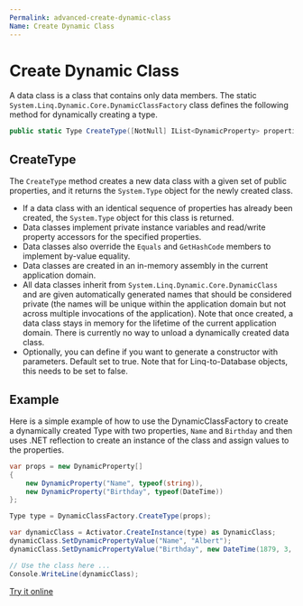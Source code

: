 ```yaml
---
Permalink: advanced-create-dynamic-class
Name: Create Dynamic Class
---
```


# Create Dynamic Class

A data class is a class that contains only data members. The static `System.Linq.Dynamic.Core.DynamicClassFactory` class defines the following method for dynamically creating a type.

``` csharp
public static Type CreateType([NotNull] IList<DynamicProperty> properties, bool createParameterCtor = true)
```

## CreateType

The `CreateType` method creates a new data class with a given set of public properties, and it returns the `System.Type` object for the newly created class.

- If a data class with an identical sequence of properties has already been created, the `System.Type` object for this class is returned.
- Data classes implement private instance variables and read/write property accessors for the specified properties.
- Data classes also override the `Equals` and `GetHashCode` members to implement by-value equality.
- Data classes are created in an in-memory assembly in the current application domain.
- All data classes inherit from `System.Linq.Dynamic.Core.DynamicClass` and are given automatically generated names that should be considered private (the names will be unique within the application domain but not across multiple invocations of the application). Note that once created, a data class stays in memory for the lifetime of the current application domain. There is currently no way to unload a dynamically created data class.
- Optionally, you can define if you want to generate a constructor with parameters. Default set to true. Note that for Linq-to-Database objects, this needs to be set to false.

## Example

Here is a simple example of how to use the DynamicClassFactory to create a dynamically created Type with two properties, `Name` and `Birthday` and then uses .NET reflection to create an instance of the class and assign values to the properties.

```csharp
var props = new DynamicProperty[]
{
    new DynamicProperty("Name", typeof(string)),
    new DynamicProperty("Birthday", typeof(DateTime)) 
};

Type type = DynamicClassFactory.CreateType(props);

var dynamicClass = Activator.CreateInstance(type) as DynamicClass;
dynamicClass.SetDynamicPropertyValue("Name", "Albert");
dynamicClass.SetDynamicPropertyValue("Birthday", new DateTime(1879, 3, 14));

// Use the class here ...
Console.WriteLine(dynamicClass);
```

[Try it online](https://dotnetfiddle.net/B5rIoN)
